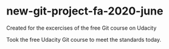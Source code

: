 # new-git-project-fa-2020-june
Created for the excercises of the free Git course on Udacity

Took the free Udacity Git course to meet the standards today.
